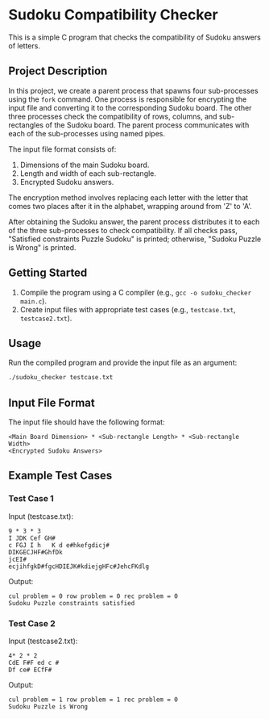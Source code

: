 # Sudoku Compatibility Checker

This is a simple C program that checks the compatibility of Sudoku answers of letters.

## Project Description

In this project, we create a parent process that spawns four sub-processes using the `fork` command. One process is responsible for encrypting the input file and converting it to the corresponding Sudoku board. The other three processes check the compatibility of rows, columns, and sub-rectangles of the Sudoku board. The parent process communicates with each of the sub-processes using named pipes.

The input file format consists of:
1. Dimensions of the main Sudoku board.
2. Length and width of each sub-rectangle.
3. Encrypted Sudoku answers.

The encryption method involves replacing each letter with the letter that comes two places after it in the alphabet, wrapping around from 'Z' to 'A'.

After obtaining the Sudoku answer, the parent process distributes it to each of the three sub-processes to check compatibility. If all checks pass, "Satisfied constraints Puzzle Sudoku" is printed; otherwise, "Sudoku Puzzle is Wrong" is printed.

## Getting Started

1. Compile the program using a C compiler (e.g., `gcc -o sudoku_checker main.c`).
2. Create input files with appropriate test cases (e.g., `testcase.txt`, `testcase2.txt`).

## Usage

Run the compiled program and provide the input file as an argument:

```sh
./sudoku_checker testcase.txt
```
## Input File Format

The input file should have the following format:
```
<Main Board Dimension> * <Sub-rectangle Length> * <Sub-rectangle Width>
<Encrypted Sudoku Answers>
```

## Example Test Cases
### Test Case 1

Input (testcase.txt):
```
9 * 3 * 3
I JDK Cef GH#
c FGJ I h   K d e#hkefgdicj#
DIKGECJHF#GhfDk
jcEI#
ecjihfgkD#fgcHDIEJK#kdiejgHFc#JehcFKdlg
```

Output:
```
cul problem = 0 row problem = 0 rec problem = 0
Sudoku Puzzle constraints satisfied
```

### Test Case 2

Input (testcase2.txt):
```
4* 2 * 2
CdE F#F ed c #
Df ce# ECfF#
```

Output:
```
cul problem = 1 row problem = 1 rec problem = 0
Sudoku Puzzle is Wrong
```